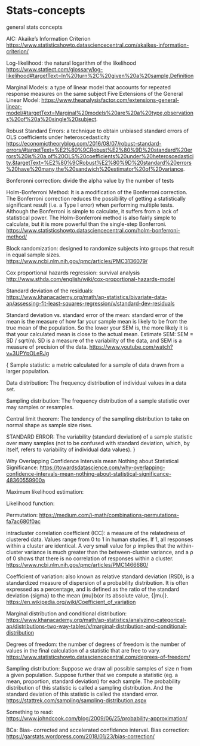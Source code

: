 # Stats-concepts
general stats concepts

AIC: Akaike’s Information Criterion
https://www.statisticshowto.datasciencecentral.com/akaikes-information-criterion/

Log-likelihood: the natural logarithm of the likelihood
https://www.statlect.com/glossary/log-likelihood#targetText=In%20turn%2C%20given%20a%20sample,Definition

Marginal Models: a type of linear model that accounts for repeated response measures on the same subject
Five Extensions of the General Linear Model: https://www.theanalysisfactor.com/extensions-general-linear-model/#targetText=Marginal%20models%20are%20a%20type,observations%20of%20a%20single%20subject.

Robust Standard Errors: a technique to obtain unbiased standard errors of OLS coefficients under heteroscedasticity
https://economictheoryblog.com/2016/08/07/robust-standard-errors/#targetText=%E2%80%9CRobust%E2%80%9D%20standard%20errors%20is%20a,of%20OLS%20coefficients%20under%20heteroscedasticity.&targetText=%E2%80%9CRobust%E2%80%9D%20standard%20errors%20have%20many,the%20sandwich%20estimator%20of%20variance.

Bonferonni correction: divide the alpha value by the number of tests

Holm-Bonferroni Method: It is a modification of the Bonferroni correction. The Bonferroni correction reduces the possibility of 
getting a statistically significant result (i.e. a Type I error) when performing multiple tests. Although the Bonferroni is 
simple to calculate, it suffers from a lack of statistical power. The Holm-Bonferroni method is also fairly simple to 
calculate, but it is more powerful than the single-step Bonferroni. https://www.statisticshowto.datasciencecentral.com/holm-bonferroni-method/

Block randomization: designed to randomize subjects into groups that result in equal sample sizes. https://www.ncbi.nlm.nih.gov/pmc/articles/PMC3136079/

Cox proportional hazards regression: survival analysis http://www.sthda.com/english/wiki/cox-proportional-hazards-model

Standard deviation of the residuals: https://www.khanacademy.org/math/ap-statistics/bivariate-data-ap/assessing-fit-least-squares-regression/v/standard-dev-residuals

Standard deviation vs. standard error of the mean: standard error of the mean is the measure of how far your sample mean is likely to be from the true mean of the population. So the lower your SEM is, the more likely it is that your calculated mean is close to the actual mean. Estimate SEM: SEM = SD / sqrt(n).
SD is a measure of the variability of the data, and SEM is a measure of precision of the data.
https://www.youtube.com/watch?v=3UPYpOLeRJg

{
Sample statistic: a metric calculated for a sample of data drawn from a larger population.

Data distribution: The frequency distribution of individual values in a data set.

Sampling distribution: The frequency distribution of a sample statistic over may samples or resamples.

Central limit theorem: The tendency of the sampling distribution to take on normal shape as sample size rises.

STANDARD ERROR: The variability (standard deviation) of a sample statistic over many samples (not to be confused with standard deviation, which, by itself, refers to variability of individual data values).
}

Why Overlapping Confidence Intervals mean Nothing about Statistical Significance:
https://towardsdatascience.com/why-overlapping-confidence-intervals-mean-nothing-about-statistical-significance-48360559900a

Maximum likelihood estimation: 

Likelihood function: 

Permutation: https://medium.com/i-math/combinations-permutations-fa7ac680f0ac

intracluster correlation coefficient (ICC): a measure of the relatedness of clustered data. Values range from 0 to 1 in human studies. If 1, all responses within a cluster are identical. A very small value for ρ implies that the within-cluster variance is much greater than the between-cluster variance, and a ρ of 0 shows that there is no correlation of responses within a cluster. 
https://www.ncbi.nlm.nih.gov/pmc/articles/PMC1466680/

Coefficient of variation: also known as relative standard deviation (RSD), is a standardized measure of dispersion of a probability distribution. It is often expressed as a percentage, and is defined as the ratio of the standard deviation {sigma} to the mean {mu}b(or its absolute value, {|mu|}.
https://en.wikipedia.org/wiki/Coefficient_of_variation

Marginal distribution and conditional distribution: https://www.khanacademy.org/math/ap-statistics/analyzing-categorical-ap/distributions-two-way-tables/v/marginal-distribution-and-conditional-distribution

Degrees of freedom: the number of degrees of freedom is the number of values in the final calculation of a statistic that are free to vary.
https://www.statisticshowto.datasciencecentral.com/degrees-of-freedom/

Sampling distribution: Suppose we draw all possible samples of size n from a given population. Suppose further that we compute a statistic (eg. a mean, proportion, standard deviation) for each sample. The probability distribution of this statistic is called a sampling distribution. And the standard deviation of this statistic is called the standard error.
https://stattrek.com/sampling/sampling-distribution.aspx


Something to read: https://www.johndcook.com/blog/2009/06/25/probability-approximation/

BCa: Bias- corrected and accelerated confidence interval.
Bias correction: https://garstats.wordpress.com/2018/01/23/bias-correction/
